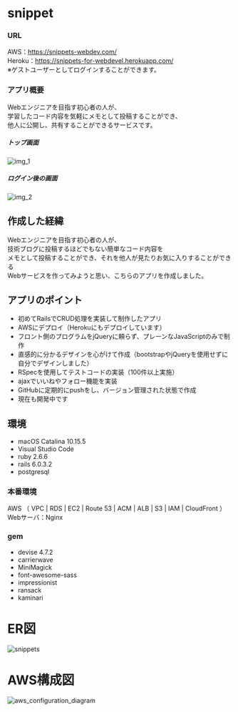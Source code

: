 # snippet

### URL 
AWS：https://snippets-webdev.com/  
Heroku：https://snippets-for-webdevel.herokuapp.com/  
※ゲストユーザーとしてログインすることができます。

### アプリ概要

Webエンジニアを目指す初心者の人が、  
学習したコード内容を気軽にメモとして投稿することができ、  
他人に公開し、共有することができるサービスです。  

##### トップ画面
![img_1](https://user-images.githubusercontent.com/65392082/100221677-5b49ec00-2f5c-11eb-86fd-2ee1fb86c75b.gif)

##### ログイン後の画面
![img_2](https://user-images.githubusercontent.com/65392082/100231757-cb5f6e80-2f6a-11eb-837e-a675425c499a.gif)

## 作成した経緯
Webエンジニアを目指す初心者の人が、  
技術ブログに投稿するほどでもない簡単なコード内容を  
メモとして投稿することができ、それを他人が見たりお気に入りすることができる  
Webサービスを作ってみようと思い、こちらのアプリを作成しました。

## アプリのポイント
- 初めてRailsでCRUD処理を実装して制作したアプリ
- AWSにデプロイ（Herokuにもデプロイしています）
- フロント側のプログラムをjQueryに頼らず、プレーンなJavaScriptのみで制作
- 直感的に分かるデザインを心がけて作成（bootstrapやjQueryを使用せずに自分でデザインしました）
- RSpecを使用してテストコードの実装（100件以上実施）
- ajaxでいいねやフォロー機能を実装
- GitHubに定期的にpushをし、バージョン管理された状態で作成
- 現在も開発中です

## 環境
- macOS Catalina 10.15.5
- Visual Studio Code
- ruby 2.6.6
- rails 6.0.3.2
- postgresql

### 本番環境
AWS （ VPC | RDS | EC2 | Route 53 | ACM | ALB | S3 | IAM | CloudFront ）  
Webサーバ：Nginx

### gem
- devise 4.7.2
- carrierwave
- MiniMagick
- font-awesome-sass
- impressionist
- ransack
- kaminari

# ER図
![snippets](https://user-images.githubusercontent.com/65392082/96097885-74e32700-0f0c-11eb-8834-416845698bc0.png)

# AWS構成図
![aws_configuration_diagram](https://user-images.githubusercontent.com/65392082/100243654-7414ca80-2f79-11eb-9d82-5d7acb468496.png)



